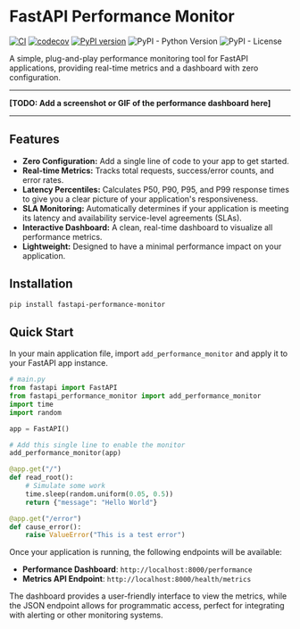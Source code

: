 # FastAPI Performance Monitor

[![CI](https://github.com/parhamdavari/fastapi-performance-monitor/actions/workflows/ci.yml/badge.svg)](https://github.com/parhamdavari/fastapi-performance-monitor/actions/workflows/ci.yml)
[![codecov](https://codecov.io/gh/parhamdavari/fastapi-performance-monitor/graph/badge.svg?token=327aad7f-e96c-438b-8b79-f62f92a8a38c)](https://codecov.io/gh/parhamdavari/fastapi-performance-monitor)
[![PyPI version](https://badge.fury.io/py/fastapi-performance-monitor.svg)](https://badge.fury.io/py/fastapi-performance-monitor)
![PyPI - Python Version](https://img.shields.io/pypi/pyversions/fastapi-performance-monitor)
![PyPI - License](https://img.shields.io/pypi/l/fastapi-performance-monitor)

A simple, plug-and-play performance monitoring tool for FastAPI applications, providing real-time metrics and a dashboard with zero configuration.

---

**[TODO: Add a screenshot or GIF of the performance dashboard here]**

---

## Features

- **Zero Configuration:** Add a single line of code to your app to get started.
- **Real-time Metrics:** Tracks total requests, success/error counts, and error rates.
- **Latency Percentiles:** Calculates P50, P90, P95, and P99 response times to give you a clear picture of your application's responsiveness.
- **SLA Monitoring:** Automatically determines if your application is meeting its latency and availability service-level agreements (SLAs).
- **Interactive Dashboard:** A clean, real-time dashboard to visualize all performance metrics.
- **Lightweight:** Designed to have a minimal performance impact on your application.

## Installation

```bash
pip install fastapi-performance-monitor
```

## Quick Start

In your main application file, import `add_performance_monitor` and apply it to your FastAPI app instance.

```python
# main.py
from fastapi import FastAPI
from fastapi_performance_monitor import add_performance_monitor
import time
import random

app = FastAPI()

# Add this single line to enable the monitor
add_performance_monitor(app)

@app.get("/")
def read_root():
    # Simulate some work
    time.sleep(random.uniform(0.05, 0.5))
    return {"message": "Hello World"}

@app.get("/error")
def cause_error():
    raise ValueError("This is a test error")
```

Once your application is running, the following endpoints will be available:

- **Performance Dashboard**: `http://localhost:8000/performance`
- **Metrics API Endpoint**: `http://localhost:8000/health/metrics`

The dashboard provides a user-friendly interface to view the metrics, while the JSON endpoint allows for programmatic access, perfect for integrating with alerting or other monitoring systems.